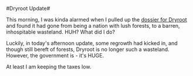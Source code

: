 #Dryroot Update#

This morning, I was kinda alarmed when I pulled up the [dossier for Dryroot](http://www.nationstates.net/dryroot) and found it had gone from being a nation with lush forests, to a barren, inhospitable wasteland. HUH? What did I do?

Luckily, in today's afternoon update, some regrowth had kicked in, and though still bereft of forests, Dryroot is no longer such a wasteland. However, the government is - it's HUGE.

At least I am keeping the taxes low.
